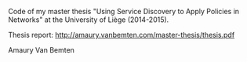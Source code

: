Code of my master thesis "Using Service Discovery to Apply Policies in Networks"
at the University of Liège (2014-2015).

Thesis report: http://amaury.vanbemten.com/master-thesis/thesis.pdf

Amaury Van Bemten
